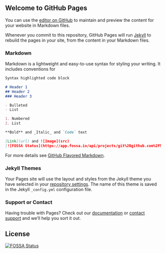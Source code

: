 ## Welcome to GitHub Pages

You can use the [editor on GitHub](https://github.com/MonikaLyzwa/TestersZone/edit/master/README.md) to maintain and preview the content for your website in Markdown files.

Whenever you commit to this repository, GitHub Pages will run [Jekyll](https://jekyllrb.com/) to rebuild the pages in your site, from the content in your Markdown files.

### Markdown

Markdown is a lightweight and easy-to-use syntax for styling your writing. It includes conventions for

```markdown
Syntax highlighted code block

# Header 1
## Header 2
### Header 3

- Bulleted
- List

1. Numbered
2. List

**Bold** and _Italic_ and `Code` text

[Link](url) and ![Image](src)
[![FOSSA Status](https://app.fossa.io/api/projects/git%2Bgithub.com%2FMonikaLyzwa%2FTestersZone.svg?type=shield)](https://app.fossa.io/projects/git%2Bgithub.com%2FMonikaLyzwa%2FTestersZone?ref=badge_shield)
```

For more details see [GitHub Flavored Markdown](https://guides.github.com/features/mastering-markdown/).

### Jekyll Themes

Your Pages site will use the layout and styles from the Jekyll theme you have selected in your [repository settings](https://github.com/MonikaLyzwa/TestersZone/settings). The name of this theme is saved in the Jekyll `_config.yml` configuration file.

### Support or Contact

Having trouble with Pages? Check out our [documentation](https://help.github.com/categories/github-pages-basics/) or [contact support](https://github.com/contact) and we’ll help you sort it out.


## License
[![FOSSA Status](https://app.fossa.io/api/projects/git%2Bgithub.com%2FMonikaLyzwa%2FTestersZone.svg?type=large)](https://app.fossa.io/projects/git%2Bgithub.com%2FMonikaLyzwa%2FTestersZone?ref=badge_large)